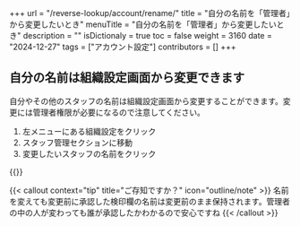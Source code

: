 +++
url = "/reverse-lookup/account/rename/"
title = "自分の名前を「管理者」から変更したいとき"
menuTitle = "自分の名前を「管理者」から変更したいとき"
description = ""
isDictionaly = true
toc = false
weight = 3160
date = "2024-12-27"
tags = ["アカウント設定"]
contributors = []
+++

## 自分の名前は組織設定画面から変更できます

自分やその他のスタッフの名前は組織設定画面から変更することができます。変更には管理者権限が必要になるので注意してください。

1. 左メニューにある組織設定をクリック
2. スタッフ管理セクションに移動
3. 変更したいスタッフの名前をクリック

{{<iTablet filename="img/rename" msg="名前を変えることができるのは管理者権限のスタッフのみです" alice="pc">}}

{{< callout context="tip" title="ご存知ですか？" icon="outline/note" >}}
名前を変えても変更前に承認した検印欄の名前は変更前のまま保持されます。管理者の中の人が変わっても誰が承認したかわかるので安心ですね
{{< /callout >}}
